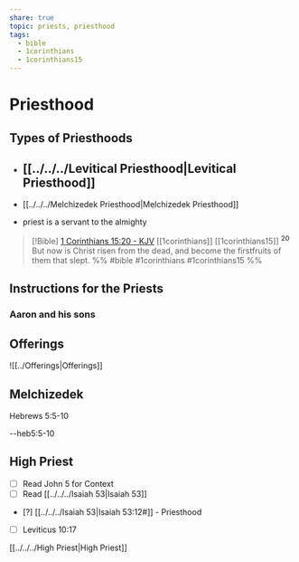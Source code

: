 ```yaml
---
share: true
topic: priests, priesthood
tags:
  - bible
  - 1corinthians
  - 1corinthians15
---
```




# Priesthood



## Types of Priesthoods

- [[../../../Levitical Priesthood|Levitical Priesthood]]
	- 
- [[../../../Melchizedek Priesthood|Melchizedek Priesthood]]



- priest is a servant to the almighty

> [!Bible] [1 Corinthians 15:20 - KJV](https://bible-api.com/1cori+15:20?translation=kjv) [[1corinthians]] [[1corinthians15]]
>  <sup> **20** </sup>But now is Christ risen from the dead, and become the firstfruits of them that slept.
 %% #bible #1corinthians #1corinthians15 %%


## Instructions for the Priests

### Aaron and his sons

## Offerings


![[../Offerings|Offerings]]


## Melchizedek 

Hebrews 5:5-10

--heb5:5-10


## High Priest

- [ ] Read John 5 for Context
- [ ] Read [[../../../Isaiah 53|Isaiah 53]]
- [?] [[../../../Isaiah 53|Isaiah 53:12#]] - Priesthood
- [ ] Leviticus 10:17

[[../../../High Priest|High Priest]]